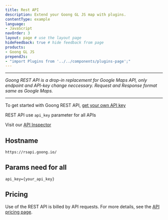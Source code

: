 ```yaml
---
title: Rest API
description: Extend your Goong GL JS map with plugins.
contentType: example
language:
- JavaScript
navOrder: 3
layout: page # use the layout page
hideFeedback: true # hide feedback from page
products:
- Goong GL JS
prependJs:
- "import Plugins from '../../components/plugins-page';"
---
```

---

*Goong REST API is a drop-in replacement for Google Maps API, only endpoint and API-key change neccessary. Request and Response format same as Google Maps.*

---
To get started with Goong REST API, [get your own API key](https://account.goong.io)

REST API use `api_key` parameter for all APIs

Visit our [API Inspector](https://inspector.goong.io)

## Hostname

```
https://rsapi.goong.io/
```

## Params need for all

```
api_key={your_api_key}
```
## Pricing
Use of the REST API is billed by API requests. For more details, see the [API pricing page](https://goong.io/full-pricing).
